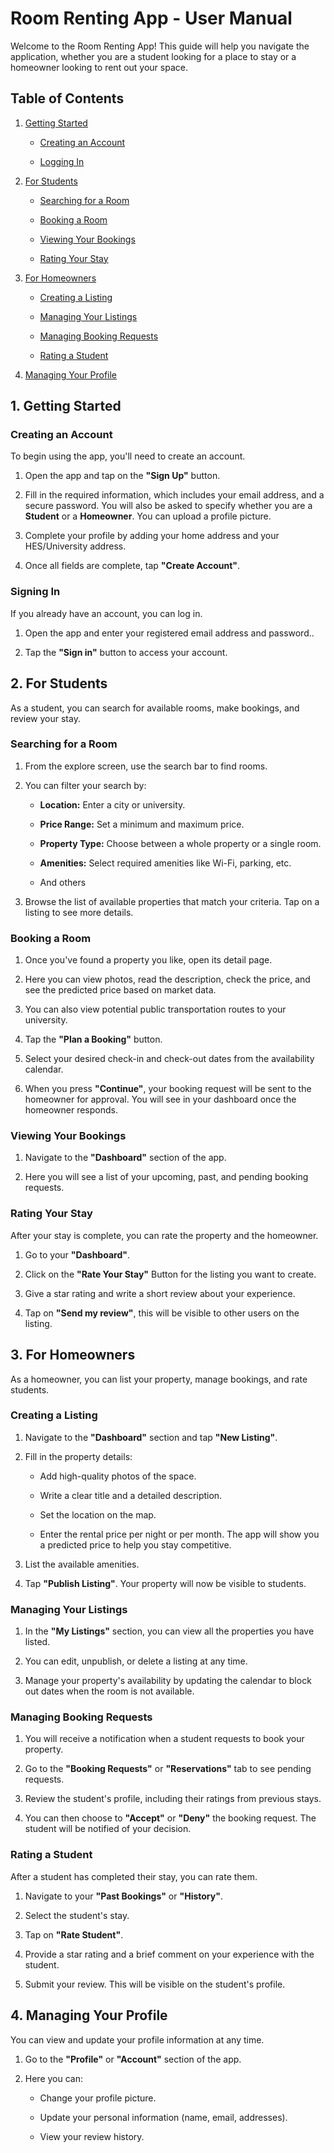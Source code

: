 # Room Renting App - User Manual

Welcome to the Room Renting App! This guide will help you navigate the application, whether you are a student looking for a place to stay or a homeowner looking to rent out your space.

## Table of Contents

1. [Getting Started](#1-getting-started)

   * [Creating an Account](#creating-an-account)

   * [Logging In](#logging-in)

2. [For Students](#2-for-students)

   * [Searching for a Room](#2-for-students)

   * [Booking a Room](#booking-a-room)

   * [Viewing Your Bookings](#viewing-your-bookings)

   * [Rating Your Stay](#rating-your-stay)

3. [For Homeowners](#3-for-homeowners)

   * [Creating a Listing](#creating-a-listing)

   * [Managing Your Listings](#managing-your-listings)

   * [Managing Booking Requests](#managing-booking-requests)

   * [Rating a Student](#rating-a-student)

4. [Managing Your Profile](#4-managing-your-profile)

## 1. Getting Started

### Creating an Account

To begin using the app, you'll need to create an account.

1. Open the app and tap on the **"Sign Up"** button.

2. Fill in the required information, which includes your email address, and a secure password. You will also be asked to specify whether you are a **Student** or a **Homeowner**. You can upload a profile picture.

4. Complete your profile by adding your home address and your HES/University address.

5. Once all fields are complete, tap **"Create Account"**.

### Signing In

If you already have an account, you can log in.

1. Open the app and enter your registered email address and password..

2. Tap the **"Sign in"** button to access your account.

## 2. For Students

As a student, you can search for available rooms, make bookings, and review your stay.

### Searching for a Room

1. From the explore screen, use the search bar to find rooms.

2. You can filter your search by:

   * **Location:** Enter a city or university.

   * **Price Range:** Set a minimum and maximum price.

   * **Property Type:** Choose between a whole property or a single room.

   * **Amenities:** Select required amenities like Wi-Fi, parking, etc.

   * And others

3. Browse the list of available properties that match your criteria. Tap on a listing to see more details.

### Booking a Room

1. Once you've found a property you like, open its detail page.

2. Here you can view photos, read the description, check the price, and see the predicted price based on market data.

3. You can also view potential public transportation routes to your university.

4. Tap the **"Plan a Booking"** button.

5. Select your desired check-in and check-out dates from the availability calendar.

6. When you press **"Continue"**, your booking request will be sent to the homeowner for approval. You will see in your dashboard once the homeowner responds.

### Viewing Your Bookings

1. Navigate to the **"Dashboard"** section of the app.

2. Here you will see a list of your upcoming, past, and pending booking requests.

### Rating Your Stay

After your stay is complete, you can rate the property and the homeowner.

1. Go to your **"Dashboard"**.

2. Click on the **"Rate Your Stay"** Button for the listing you want to create.

3. Give a star rating and write a short review about your experience.

4. Tap on **"Send my review"**, this will be visible to other users on the listing.

## 3. For Homeowners

As a homeowner, you can list your property, manage bookings, and rate students.

### Creating a Listing

1. Navigate to the **"Dashboard"** section and tap **"New Listing"**.

2. Fill in the property details:

   * Add high-quality photos of the space.

   * Write a clear title and a detailed description.

   * Set the location on the map.

   * Enter the rental price per night or per month. The app will show you a predicted price to help you stay competitive.

3. List the available amenities.

4. Tap **"Publish Listing"**. Your property will now be visible to students.

### Managing Your Listings

1. In the **"My Listings"** section, you can view all the properties you have listed.

2. You can edit, unpublish, or delete a listing at any time.

3. Manage your property's availability by updating the calendar to block out dates when the room is not available.

### Managing Booking Requests

1. You will receive a notification when a student requests to book your property.

2. Go to the **"Booking Requests"** or **"Reservations"** tab to see pending requests.

3. Review the student's profile, including their ratings from previous stays.

4. You can then choose to **"Accept"** or **"Deny"** the booking request. The student will be notified of your decision.

### Rating a Student

After a student has completed their stay, you can rate them.

1. Navigate to your **"Past Bookings"** or **"History"**.

2. Select the student's stay.

3. Tap on **"Rate Student"**.

4. Provide a star rating and a brief comment on your experience with the student.

5. Submit your review. This will be visible on the student's profile.

## 4. Managing Your Profile

You can view and update your profile information at any time.

1. Go to the **"Profile"** or **"Account"** section of the app.

2. Here you can:

   * Change your profile picture.

   * Update your personal information (name, email, addresses).

   * View your review history.